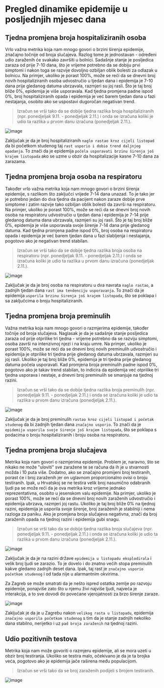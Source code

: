 # Pregled dinamike epidemije u posljednjih mjesec dana

## Tjedna promjena broja hospitaliziranih osoba

Vrlo važna metrika koja nam mnogo govori o brzini širenja epidemije, značajno točnije od broja slučajeva. Razlog tome je jednostavan - određeni udio zaraženih će svakako završiti u bolnici. Sadašnje stanje je posljedica zaraza od prije 7-10 dana, što je vrijeme potrebno da se dobiju prvi simptomi i nakon toga se razvije dovoljno ozbiljan oblik bolesti za odlazak u bolnicu. Na primjer, ukoliko je porast 100%, može se reći da se dnevni broj novih hospitaliziranih osoba udvostručio u tjedan dana i epidemija je 7-10 dana prije gledanog datuma ubrzavala, razmjeri su joj rasli. Što je taj broj bliže 0%, epidemija je više usporavala. Kad tjedna promjena padne ispod 0%, broj hospitaliziranih opada i epidemija je već barem tjedan dana u fazi nestajanja, osobito ako se uspostavi dugoročan negativan trend.

> Izračun se vrši tako da se dobije tjedna razlika broja hospitaliziranih (npr. ponedjeljak 9.11. - ponedjeljak 2.11.) i onda se izračuna koliki je udio ta razlika u prvom danu izračuna (ponedjeljak 2.11.).

![image](/grafovi/1511_promjena_hospitaliziranih.png)

Zaključak je da je broj hospitaliziranih `naglo rastao kroz cijeli listopad` da bi početkom studenog taj `rast usporio i dobio trend daljnjeg opadanja`. To znači da je epidemija `počela usporavati brzinu širenja još krajem listopada` ako se uzme u obzir da hospitalizacije kasne 7-10 dana za zarazama.

## Tjedna promjena broja osoba na respiratoru

Također vrlo važna metrika koja nam mnogo govori o brzini širenja epidemije, s razlikom što zaključci vrijede 7-14 dana unazad. To je tako jer je potrebno jedan do dva tjedna da pacijent nakon zaraze dobije prve simptome i zatim razvije tako ozbiljan oblik bolesti da završi na respiratoru. Na primjer, ukoliko je porast 100%, može se reći da se dnevni broj novih osoba na respiratoru udvostručio u tjedan dana i epidemija je 7-14 prije gledanog datuma dana ubrzavala, razmjeri su joj rasli. Što je taj broj bliže 0%, epidemija je više usporavala svoje širenje 7-14 dana prije gledanog datuma. Kad tjedna promjena padne ispod 0%, broj osoba na respiratoru opada i epidemija je već barem tjedan dana u fazi slabljenja i nestajanja, pogotovo ako je negativan trend stabilan.

> Izračun se vrši tako da se dobije tjedna razlika broja osoba na respiratoru (npr. ponedjeljak 9.11. - ponedjeljak 2.11.) i onda se izračuna koliki je udio ta razlika u prvom danu izračuna (ponedjeljak 2.11.).

![image](/grafovi/1511_promjena_respirator.png)

Zaključak je da je broj osoba na respiratoru u dva navrata `naglo rastao`, a zadnjih tjedan dana `rast ima tendenciju usporavanja`. To znači da je epidemija `usporila brzinu širenja još krajem listopada`, što se poklapa i sa zaključcima o broju hospitaliziranih.

## Tjedna promjena broja preminulih

Važna metrika koja nam mnogo govori o razmjerima epidemije, također točnije od broja slučajeva. Naglasak je da je sadašnje stanje posljedica zaraza od prije otprilike tri tjedna - vrijeme potrebno da se razviju simptomi, osoba završi na intenzivnoj njezi i na kraju umre. Na primjer, ukoliko je porast 100%, može se reći da se dnevni broj novih preminulih udvostručio i epidemija je otprilike tri tjedna prije gledanog datuma ubrzavala, razmjeri su joj rasli. Ukoliko je taj broj bliže 0%, epidemija je tri tjedna prije gledanog datuma počela usporavati. Kad promjena broja preminulih padne ispod 0%, pogotovo ako je takav trend stabilan, to indicira da epidemija već otprilike tri tjedna usporava i nestaje, a dnevni broj preminulih se smanjuje na tjednoj razini.

> Izračun se vrši tako da se dobije tjedna razlika broja preminulih (npr. ponedjeljak 9.11. - ponedjeljak 2.11.) i onda se izračuna koliki je udio ta razlika u prvom danu izračuna (ponedjeljak 2.11.).

![image](/grafovi/1511_promjena_preminulih.png)

Zaključak je da je broj preminulih `rastao kroz cijeli listopad i početak studenog` da bi zadnjih tjedan dana `značajno usporio`. To znači da je `epidemija usporila svoje širenje još krajem listopada`, što se poklapa s podacima o broju hospitaliziranih i broju osoba na respiratoru.

## Tjedna promjena broja slučajeva

Metrika koja nam govori o razmjerima epidemije. Problem je, naravno, što se nikako ne može "uloviti" sve zaražene te se računa da ih je u stvarnosti možda i 10 puta više. Dodatno, ako se značajno promijeni broj testiranih, porast će i broj zaraženih jer on uglavnom proporcionalno ovisi o broju testiranih. Ipak, u Hrvatskoj se ne testira velik broj nasumično odabranih ljudi pa se može reći da je ova metrika kroz vrijeme jednako reprezentativna, osobito u jesenskom valu epidemije. Na primjer, ukoliko je porast 100%, može se reći da se dnevni broj novih zaraženih udvostručio i epidemija ubrzava, razmjeri joj rastu. Ukoliko je taj broj bliže 0% na tjednoj razini, epidemija je usporila svoje širenje, broj zaraženih je stabilniji i nema razloga za paniku. Ako je promjena broja slučajeva negativna, znači da broj zaraženih opada na tjednoj razini i epidemija gubi snagu.

> Izračun se vrši tako da se dobije tjedna razlika broja slučajeva (npr. ponedjeljak 9.11. - ponedjeljak 2.11.) i onda se izračuna koliki je udio ta razlika u prvom danu izračuna (ponedjeljak 2.11.).

![image](/grafovi/1511_promjena_slucajeva_ukupno.png)

Zaključak je da je na razini države `epidemija u listopadu eksplodirala` i velik broj ljudi se zarazio. To je dovelo i do znatno većih stopa preminulih kakve gledamo zadnjih deset dana. Ipak, taj rast je `značajno usporio početkom studenog` i od tada nije u alarmantnim okvirima.

Za Zagreb se može smatrati da je nešto ispred ostatka zemlje po razvoju epidemije, ponajviše zato što u njemu živi najviše ljudi, najveća je interakcija, a to sve dovodi do povećane vjerojatnosti za brzo širenje zaraze.

![image](/grafovi/1511_promjena_slucajeva_zg.png)

Zaključak je da je u Zagrebu nakon `velikog rasta u listopadu`, epidemija `značajno usporila početkom studenog` s tim da je stanje zadnjih nekoliko dana stabilno, nerijetko i uz `pad broja zaraženih` na tjednoj razini.

## Udio pozitivnih testova

Metrika koja nam može govoriti o razmjeru epidemije, ali se mora uzeti u obzir broj testiranja. Ukoliko se testira malo, očekivano je da je ta brojka veća, pogotovo ako je epidemija jače raširena među populacijom. 

> Izračun se vrši tako da se broj zaraženih podijeli s brojem testiranih.

![image](/grafovi/1511_udio_pozitivnih_testova.png)
